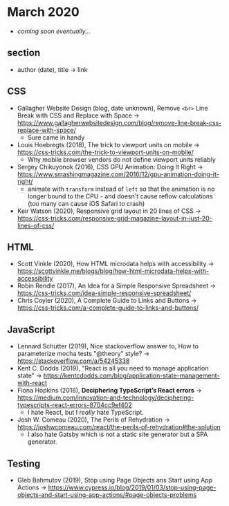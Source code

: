 # March 2020

+ *coming soon eventually...*

## section

+ author (date), title &#8594; link

## CSS

+ Gallagher Website Design (blog, date unknown), Remove `<br>` Line Break with CSS and Replace with Space &#8594; https://www.gallagherwebsitedesign.com/blog/remove-line-break-css-replace-with-space/
  - Sure came in handy
+ Louis Hoebregts (2018), The trick to viewport units on mobile &#8594; https://css-tricks.com/the-trick-to-viewport-units-on-mobile/
  - Why mobile browser vendors do not define viewport units reliably
+ Sergey Chikuyonok (2016), CSS GPU Animation: Doing It Right &#8594; https://www.smashingmagazine.com/2016/12/gpu-animation-doing-it-right/
  - animate with `transform` instead of `left` so that the animation is no longer bound to the CPU - and doesn't cause reflow calculations (too many can cause iOS Safari to crash)
+ Keir Watson (2020), Responsive grid layout in 20 lines of CSS &#8594; https://css-tricks.com/responsive-grid-magazine-layout-in-just-20-lines-of-css/

## HTML

+ Scott Vinkle (2020), How HTML microdata helps with accessibility &#8594; https://scottvinkle.me/blogs/blog/how-html-microdata-helps-with-accessibility
+ Robin Rendle (2017), An Idea for a Simple Responsive Spreadsheet &#8594; https://css-tricks.com/idea-simple-responsive-spreadsheet/
+ Chris Coyier (2020), A Complete Guide to Links and Buttons &#8594; https://css-tricks.com/a-complete-guide-to-links-and-buttons/

## JavaScript

+ Lennard Schutter (2019), Nice stackoverflow answer to, How to parameterize mocha tests "@theory" style? &#8594; https://stackoverflow.com/a/54245338
+ Kent C. Dodds (2019), "React is all you need to manage application state" &#8594; https://kentcdodds.com/blog/application-state-management-with-react
+ Fiona Hopkins (2018), **Deciphering TypeScript’s React errors** &#8594; https://medium.com/innovation-and-technology/deciphering-typescripts-react-errors-8704cc9ef402
  - I hate React, but I *really* hate TypeScript.
+ Josh W. Comeau (2020), The Perils of Rehydration &#8594; https://joshwcomeau.com/react/the-perils-of-rehydration#the-solution
  - I also hate Gatsby which is not a static site generator but a SPA generator.
  
## Testing

+ Gleb Bahmutov (2019), Stop using Page Objects ans Start using App Actions &#8594;  https://www.cypress.io/blog/2019/01/03/stop-using-page-objects-and-start-using-app-actions/#page-objects-problems


